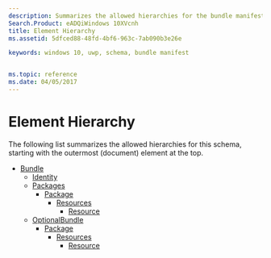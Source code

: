 ```yaml
---
description: Summarizes the allowed hierarchies for the bundle manifest schema.
Search.Product: eADQiWindows 10XVcnh
title: Element Hierarchy
ms.assetid: 5dfced88-48fd-4bf6-963c-7ab090b3e26e

keywords: windows 10, uwp, schema, bundle manifest


ms.topic: reference
ms.date: 04/05/2017
---
```


# Element Hierarchy


The following list summarizes the allowed hierarchies for this schema, starting with the outermost (document) element at the top.

-   [Bundle](element-bundle.md)
    -   [Identity](element-identity.md)
    -   [Packages](element-packages.md)
        -   [Package](element-package.md)
            -   [Resources](element-resources.md)
                -   [Resource](element-resource.md)
    -   [OptionalBundle](element-optionalbundle.md)
        -   [Package](element-optionalbundle-package.md)
            -   [Resources](element-optionalbundle-resources.md)
                -   [Resource](element-optionalbundle-resource.md)
 

 



